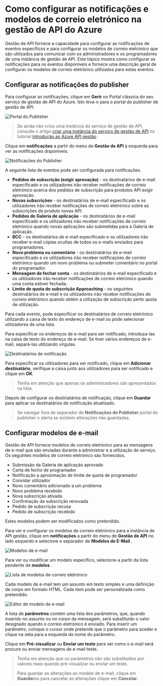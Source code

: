 <properties 
    pageTitle="Como configurar as notificações e modelos de correio eletrónico na gestão de API do Azure" 
    description="Saiba como configurar as notificações e modelos no Azure API gestão de e-mail." 
    services="api-management" 
    documentationCenter="" 
    authors="steved0x" 
    manager="erikre" 
    editor=""/>

<tags 
    ms.service="api-management" 
    ms.workload="mobile" 
    ms.tgt_pltfrm="na" 
    ms.devlang="na" 
    ms.topic="article" 
    ms.date="10/25/2016" 
    ms.author="sdanie"/>

# <a name="how-to-configure-notifications-and-email-templates-in-azure-api-management"></a>Como configurar as notificações e modelos de correio eletrónico na gestão de API do Azure

Gestão de API fornece a capacidade para configurar as notificações de eventos específicos e para configurar os modelos de correio eletrónico que são utilizados para comunicar com os administradores e os programadores de uma instância de gestão de API. Este tópico mostra como configurar as notificações para os eventos disponíveis e fornece uma descrição geral de configurar os modelos de correio eletrónico utilizados para estes eventos.

## <a name="publisher-notifications"> </a>Configurar as notificações do publisher

Para configurar as notificações, clique em **Gerir** no Portal clássica do seu serviço de gestão de API do Azure. Isto leva-o para o portal do publisher de gestão de API.

![Portal do Publisher][api-management-management-console]

>Se ainda não criou uma instância do serviço de gestão de API, consulte o artigo [criar uma instância do serviço de gestão de API][] no tutorial [Introdução ao Azure API gestão][] .

Clique em **notificações** a partir do menu de **Gestão de API** à esquerda para ver as notificações disponíveis.

![Notificações do Publisher][api-management-publisher-notifications]

A seguinte lista de eventos pode ser configurada para notificações.

-   **Pedidos de subscrição (exigir aprovação)** - os destinatários de e-mail especificado e os utilizadores irão receber notificações de correio eletrónico acerca dos pedidos de subscrição para produtos API exigir aprovação.
-   **Novas subscrições** - os destinatários de e-mail especificado e os utilizadores irão receber notificações de correio eletrónico sobre as subscrições de produto novas API.
-   **Pedidos de Galeria de aplicação** - os destinatários de e-mail especificado e os utilizadores irão receber notificações de correio eletrónico quando novas aplicações são submetidas para a Galeria de aplicação.
-   **BCC** - os destinatários de e-mail especificado e os utilizadores irão receber e-mail cópias ocultas de todos os e-mails enviados para programadores.
-   **Novo problema ou comentário** - os destinatários de e-mail especificado e os utilizadores irão receber notificações de correio eletrónico quando um novo problema ou submeter comentário no portal do programador.
-   **Mensagem de fechar conta** - os destinatários de e-mail especificado e os utilizadores irão receber notificações de correio eletrónico quando uma conta estiver fechada.
-   **Limite de quota de subscrição Approaching** - os seguintes destinatários de e-mail e os utilizadores irão receber notificações de correio eletrónico quando obtém a utilização de subscrição perto quota de utilização.

Para cada evento, pode especificar os destinatários de correio eletrónico utilizando a caixa de texto do endereço de e-mail ou pode selecionar utilizadores de uma lista.

Para especificar os endereços de e-mail para ser notificado, introduza-las na caixa de texto do endereço de e-mail. Se tiver vários endereços de e-mail, separá-las utilizando vírgulas.

![Destinatários de notificação][api-management-email-addresses]

Para especificar os utilizadores para ser notificado, clique em **Adicionar destinatário**, verifique a caixa junto aos utilizadores para ser notificado e clique em **OK**.

>Tenha em atenção que apenas os administradores são apresentados na lista.

Depois de configurar os destinatários de notificação, clique em **Guardar** para aplicar os destinatários de notificação atualizado.

>Se navegar fora do separador de **Notificações do Publisher** portal do publisher o alerta se existem alterações não guardadas.

## <a name="email-templates"> </a>Configurar modelos de e-mail

Gestão de API fornece modelos de correio eletrónico para as mensagens de e-mail que são enviadas durante a administrar e a utilização do serviço. Os seguintes modelos de correio eletrónico são fornecidos.

-   Submissão da Galeria de aplicação aprovado
-   Carta de fecho de programador
-   Notificação a aproximação de limite de quota de programador
-   Convidar utilizador
-   Novo comentário adicionado a um problema
-   Novo problema recebido
-   Nova subscrição ativada
-   Confirmação da subscrição renovada
-   Pedido de subscrição recusa
-   Pedido de subscrição recebido

Estes modelos podem ser modificados como pretendido.

Para ver e configurar os modelos de correio eletrónico para a instância de API gestão, clique em **notificações** a partir do menu de **Gestão de API** no lado esquerdo e selecione o separador de **Modelos de E-Mail** .

![Modelos de e-mail][api-management-email-templates]

Para ver ou modificar um modelo específico, selecione-a partir da lista pendente de **modelos** .

![Lista de modelos de correio eletrónico][api-management-email-templates-list]

Cada modelo de e-mail tem um assunto em texto simples e uma definição de corpo em formato HTML. Cada item pode ser personalizada como pretendido.

![Editor de modelo de e-mail][api-management-email-template]

A lista de **parâmetros** contém uma lista dos parâmetros, que, quando inserido no assunto ou no corpo da mensagem, será substituído o valor designado quando o correio eletrónico é enviado. Para inserir um parâmetro, coloque o cursor onde pretende que o parâmetro para aceder e clique na seta para a esquerda do nome do parâmetro.

Clique em **Pré-visualizar** ou **Enviar um teste** para ver como o e-mail será procure ou enviar mensagens de e-mail teste.

>Tenha em atenção que os parâmetros não são substituídos por valores reais quando pré-visualizar ou enviar um teste.
>
>Para guardar as alterações ao modelo de e-mail, clique em **Guardar**ou para cancelar as alterações clique em **Cancelar**.



[api-management-management-console]: ./media/api-management-howto-configure-notifications/api-management-management-console.png
[api-management-publisher-notifications]: ./media/api-management-howto-configure-notifications/api-management-publisher-notifications.png
[api-management-email-addresses]: ./media/api-management-howto-configure-notifications/api-management-email-addresses.png


[api-management-email-templates]: ./media/api-management-howto-configure-notifications/api-management-email-templates.png
[api-management-email-templates-list]: ./media/api-management-howto-configure-notifications/api-management-email-templates-list.png
[api-management-email-template]: ./media/api-management-howto-configure-notifications/api-management-email-template.png


[Configure publisher notifications]: #publisher-notifications
[Configure email templates]: #email-templates

[How to create and use groups]: api-management-howto-create-groups.md
[How to associate groups with developers]: api-management-howto-create-groups.md#associate-group-developer

[Introdução ao Azure API gestão]: api-management-get-started.md
[Criar uma instância do serviço de gestão de API]: api-management-get-started.md#create-service-instance